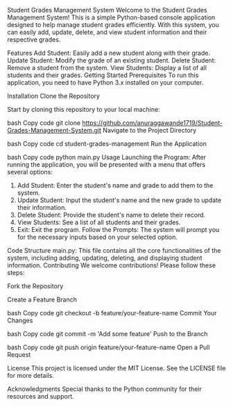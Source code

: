 Student Grades Management System
Welcome to the Student Grades Management System! This is a simple Python-based console application designed to help manage student grades efficiently. With this system, you can easily add, update, delete, and view student information and their respective grades.

Features
Add Student: Easily add a new student along with their grade.
Update Student: Modify the grade of an existing student.
Delete Student: Remove a student from the system.
View Students: Display a list of all students and their grades.
Getting Started
Prerequisites
To run this application, you need to have Python 3.x installed on your computer.

Installation
Clone the Repository

Start by cloning this repository to your local machine:

bash
Copy code
git clone https://github.com/anuraggawande1719/Student-Grades-Management-System.git
Navigate to the Project Directory

bash
Copy code
cd student-grades-management
Run the Application

bash
Copy code
python main.py
Usage
Launching the Program: After running the application, you will be presented with a menu that offers several options:

1. Add Student: Enter the student's name and grade to add them to the system.
2. Update Student: Input the student's name and the new grade to update their information.
3. Delete Student: Provide the student's name to delete their record.
4. View Students: See a list of all students and their grades.
5. Exit: Exit the program.
Follow the Prompts: The system will prompt you for the necessary inputs based on your selected option.

Code Structure
main.py: This file contains all the core functionalities of the system, including adding, updating, deleting, and displaying student information.
Contributing
We welcome contributions! Please follow these steps:

Fork the Repository

Create a Feature Branch

bash
Copy code
git checkout -b feature/your-feature-name
Commit Your Changes

bash
Copy code
git commit -m 'Add some feature'
Push to the Branch

bash
Copy code
git push origin feature/your-feature-name
Open a Pull Request

License
This project is licensed under the MIT License. See the LICENSE file for more details.

Acknowledgments
Special thanks to the Python community for their resources and support.

